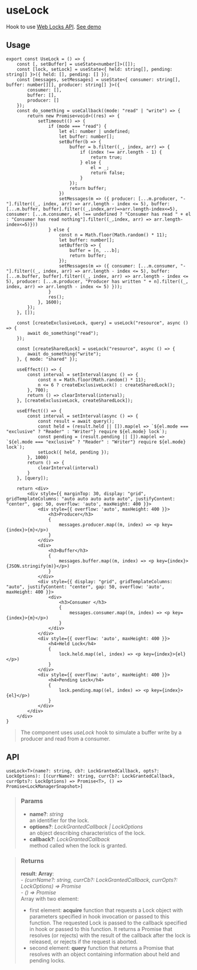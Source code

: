 # useLock
Hook to use [Web Locks API](https://developer.mozilla.org/en-US/docs/Web/API/Web_Locks_API). [See demo](https://react-tools.ndria.dev/#/hooks/api-dom/useLock)

## Usage

```tsx
export const UseLock = () => {
	const [, setBuffer] = useState<number[]>([]);
	const [lock, setLock] = useState<{ held: string[], pending: string[] }>({ held: [], pending: [] });
	const [messages, setMessages] = useState<{ consumer: string[], buffer: number[][], producer: string[] }>({
		consumer: [],
		buffer: [],
		producer: []
	});
	const do_something = useCallback((mode: "read" | "write") => {
		return new Promise<void>((res) => {
			setTimeout(() => {
				if (mode === "read") {
					let el: number | undefined;
					let buffer: number[];
					setBuffer(b => {
						buffer = b.filter((_, index, arr) => {
							if (index !== arr.length - 1) {
								return true;
							} else {
								el = _;
								return false;
							}
						});
						return buffer;
					})
					setMessages(m => ({ producer: [...m.producer, "-"].filter((_, index, arr) => arr.length - index <= 5), buffer: [...m.buffer, buffer].filter((_,index,arr)=>arr.length-index<=5), consumer: [...m.consumer, el !== undefined ? "Consumer has read " + el : "Consumer has read nothing"].filter((_,index, arr) => arr.length-index<=5)}))
				} else {
					const n = Math.floor(Math.random() * 11);
					let buffer: number[];
					setBuffer(b => {
						buffer = [n, ...b];
						return buffer;
					});
					setMessages(m => ({ consumer: [...m.consumer, "-"].filter((_, index, arr) => arr.length - index <= 5), buffer: [...m.buffer, buffer].filter((_, index, arr) => arr.length - index <= 5), producer: [...m.producer, "Producer has written " + n].filter((_, index, arr) => arr.length - index <= 5) }));
				}
				res();
			}, 1600);
		});
	}, []);

	const [createExclusiveLock, query] = useLock("resource", async () => {
		await do_something("read");
	});

	const [createSharedLock] = useLock("resource", async () => {
		await do_something("write");
	}, { mode: "shared" });

	useEffect(() => {
		const interval = setInterval(async () => {
			const n = Math.floor(Math.random() * 11);
			n <= 6 ? createExclusiveLock() : createSharedLock();
		}, 700);
		return () => clearInterval(interval);
	}, [createExclusiveLock, createSharedLock]);

	useEffect(() => {
		const interval = setInterval(async () => {
			const result = await query();
			const held = (result.held || []).map(el => `${el.mode === "exclusive" ? "Reader" : "Writer"} require ${el.mode} lock`);
			const pending = (result.pending || []).map(el => `${el.mode === "exclusive" ? "Reader" : "Writer"} require ${el.mode} lock`);
			setLock({ held, pending });
		}, 1000)
		return () => {
			clearInterval(interval)
		}
	}, [query]);

	return <div>
		<div style={{ marginTop: 30, display: "grid", gridTemplateColumns: "auto auto auto auto auto", justifyContent: "center", gap: 50, overflow: 'auto', maxHeight: 400 }}>
			<div style={{ overflow: 'auto', maxHeight: 400 }}>
				<h3>Producer</h3>
				{
					messages.producer.map((m, index) => <p key={index}>{m}</p>)
				}
			</div>
			<div>
				<h3>Buffer</h3>
				{
					messages.buffer.map((m, index) => <p key={index}>{JSON.stringify(m)}</p>)
				}
			</div>
			<div style={{ display: "grid", gridTemplateColumns: "auto", justifyContent: "center", gap: 50, overflow: 'auto', maxHeight: 400 }}>
				<div>
					<h3>Consumer </h3>
					{
						messages.consumer.map((m, index) => <p key={index}>{m}</p>)
					}
				</div>
			</div>
			<div style={{ overflow: 'auto', maxHeight: 400 }}>
				<h4>Held Lock</h4>
				{
					lock.held.map((el, index) => <p key={index}>{el}</p>)
				}
			</div>
			<div style={{ overflow: 'auto', maxHeight: 400 }}>
				<h4>Pending Lock</h4>
				{
					lock.pending.map((el, index) => <p key={index}>{el}</p>)
				}
			</div>
		</div>
	</div>
}
```

> The component uses _useLock_ hook to simulate a buffer write by a producer and read from a consumer.


## API

```tsx
useLock<T>(name?: string, cb?: LockGrantedCallback, opts?: LockOptions): [(currName?: string, currCb?: LockGrantedCallback, currOpts?: LockOptions) => Promise<T>, () => Promise<LockManagerSnapshot>]
```


> ### Params
>
> - __name?__: _string_  
an identifier for the lock.
> - __options?__: _LockGrantedCallback | LockOptions_  
an object describing characteristics of the lock.
> - __callback?__: _LockGrantedCallback_  
method called when the lock is granted.
>



> ### Returns
>
> __result__:  __Array__:  
    - _<T>(currName?: string, currCb?: LockGrantedCallback, currOpts?: LockOptions) => Promise<T>_  
    - _() => Promise<LockManagerSnapshot>_  
> Array with two element:
> - first element: __acquire__ function that requests a Lock object with parameters specified in hook invocation or passed to this function. The requested Lock is passed to the callback specified in hook or passed to this function. It returns a Promise that resolves (or rejects) with the result of the callback after the lock is released, or rejects if the request is aborted.
> - second element: __query__ function that returns a Promise that resolves with an object containing information about held and pending locks.
>